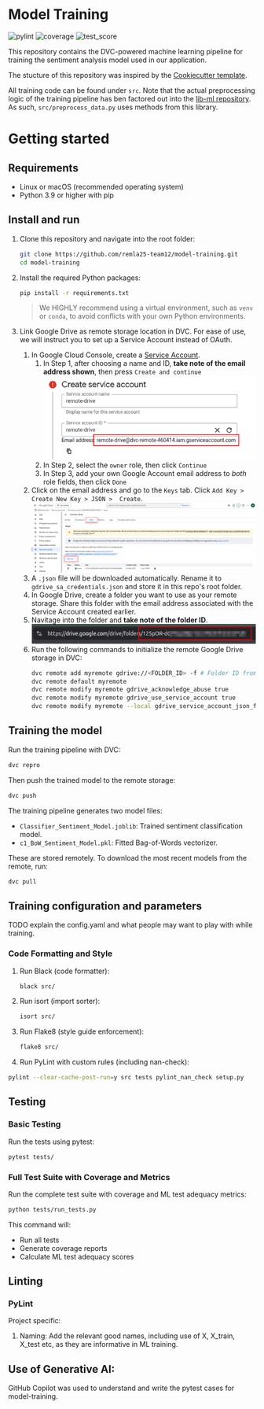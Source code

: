 # Model Training
![pylint](https://img.shields.io/badge/PyLint-9.05-yellow?logo=python&logoColor=white)
![coverage](https://img.shields.io/badge/Coverage-97-yellow?logo=python&logoColor=white)
![test_score](https://img.shields.io/badge/ML_Test_Score-98.8-yellow?logo=pytest)

This repository contains the DVC-powered machine learning pipeline for training the sentiment analysis model used in our application. 

The stucture of this repository was inspired by the [Cookiecutter template](https://github.com/drivendataorg/cookiecutter-data-science/tree/master).  

All training code can be found under `src`. Note that the actual preprocessing logic of the training pipeline has ben factored out into the [lib-ml repository](https://github.com/remla25-team12/lib-ml). As such, `src/preprocess_data.py` uses methods from this library.

# Getting started
## Requirements
- Linux or macOS (recommended operating system)
- Python 3.9 or higher with pip

## Install and run
1. Clone this repository and navigate into the root folder:
   ```bash
   git clone https://github.com/remla25-team12/model-training.git
   cd model-training
   ```

2. Install the required Python packages:
   ```bash
   pip install -r requirements.txt
   ```
   > We HIGHLY recommend using a virtual environment, such as `venv` or `conda`, to avoid conflicts with your own Python environments.

3. Link Google Drive as remote storage location in DVC. For ease of use, we will instruct you to set up a Service Account instead of OAuth.
   1. In Google Cloud Console, create a [Service Account](https://cloud.google.com/iam/docs/service-accounts-create#creating). 
      1. In Step 1, after choosing a name and ID, **take note of the email address shown**, then press `Create and continue`\
      ![alt text](imgs/sa_email.png)
      2. In Step 2, select the `owner` role, then click `Continue`
      3. In Step 3, add your own Google Account email address to _both_ role fields, then click `Done`
   2. Click on the email address and go to the `Keys` tab. Click `Add Key > Create New Key > JSON >  Create`. 
   ![Add key for service account](imgs/sa_key.png)
   3. A `.json` file will be downloaded automatically. Rename it to `gdrive_sa_credentials.json` and store it in this repo's root folder.
   4. In Google Drive, create a folder you want to use as your remote storage. 
Share this folder with the email address associated with the Service Account created earlier. 
   6. Navitage into the folder and **take note of the folder ID**.
   ![Google Drive folder ID](imgs/gdrive_folder_id.png)
   7. Run the following commands to initialize the remote Google Drive storage in DVC:
      ```bash
      dvc remote add myremote gdrive://<FOLDER_ID> -f # Folder ID from previous step
      dvc remote default myremote
      dvc remote modify myremote gdrive_acknowledge_abuse true
      dvc remote modify myremote gdrive_use_service_account true
      dvc remote modify myremote --local gdrive_service_account_json_file_path gdrive_sa_credentials.json # The Service Account key downloaded earlier
      ```

## Training the model
Run the training pipeline with DVC:
```bash
dvc repro
```

Then push the trained model to the remote storage:
```bash
dvc push
```

The training pipeline generates two model files:
- `Classifier_Sentiment_Model.joblib`: Trained sentiment classification model.
- `c1_BoW_Sentiment_Model.pkl`: Fitted Bag-of-Words vectorizer.

These are stored remotely. To download the most recent models from the remote, run:
```bash
dvc pull
```

## Training configuration and parameters
TODO explain the config.yaml and what people may want to play with while training.
   
### Code Formatting and Style
1. Run Black (code formatter):
   ```bash
   black src/
   ```

2. Run isort (import sorter):
   ```bash
   isort src/
   ```

3. Run Flake8 (style guide enforcement):
   ```bash
   flake8 src/
   ```

4. Run PyLint with custom rules (including nan-check):
```bash
pylint --clear-cache-post-run=y src tests pylint_nan_check setup.py
```
## Testing
### Basic Testing
Run the tests using pytest:
```bash
pytest tests/
```

### Full Test Suite with Coverage and Metrics
Run the complete test suite with coverage and ML test adequacy metrics:
```bash
python tests/run_tests.py
```

This command will:
- Run all tests
- Generate coverage reports
- Calculate ML test adequacy scores

## Linting
### PyLint
Project specific:
1. Naming: Add the relevant good names, including use of X, X_train, X_test etc, as they are informative in ML training.

## Use of Generative AI:
GitHub Copilot was used to understand and write the pytest cases for model-training.